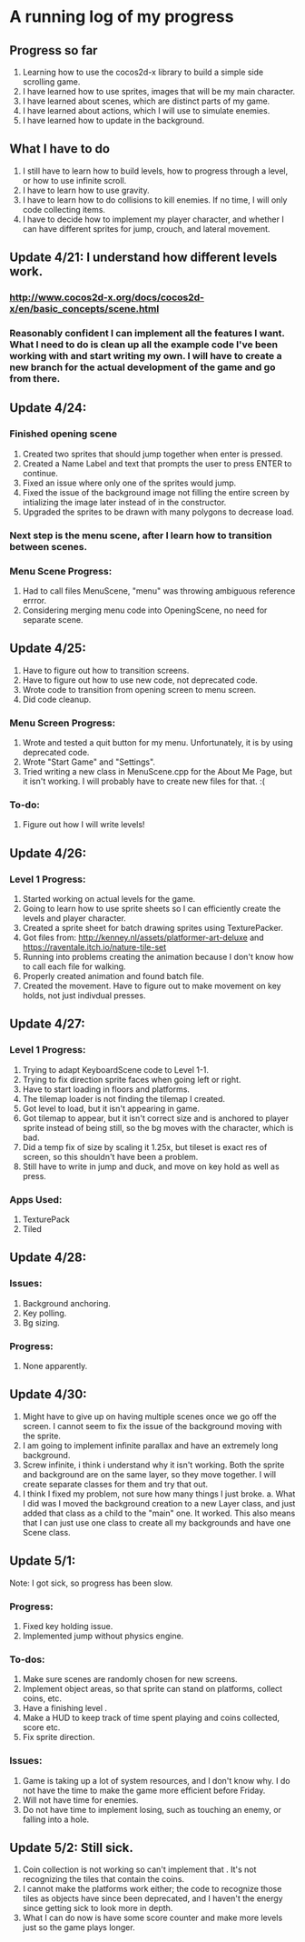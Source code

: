 #  A running log of my progress 

## Progress so far 

1. Learning how to use the cocos2d-x library to build a simple side scrolling game. 
2. I have learned how to use sprites, images that will be my main character. 
3. I have learned about scenes, which are distinct parts of my game. 
4. I have learned about actions, which I will use to simulate enemies. 
5. I have learned how to update in the background. 

## What I have to do

1. I still have to learn how to build levels, how to progress through a level, or how to use infinite scroll. 
2. I have to learn how to use gravity.
3. I have to learn how to do collisions to kill enemies. If no time, I will only code collecting items.
4. I have to decide how to implement my player character, and whether I can have different sprites for jump, crouch, and lateral movement. 


## Update 4/21: I understand how different levels work. 

### http://www.cocos2d-x.org/docs/cocos2d-x/en/basic_concepts/scene.html

### Reasonably confident I can implement all the features I want.  What I need to do is clean up all the example code I've been working with and start writing my own. I will have to create a new branch for the actual development of the game and go from there. 

## Update 4/24:

### Finished opening scene

1. Created two sprites that should jump together when enter is pressed.
2. Created a Name Label and text that prompts the user to press ENTER to continue.
3. Fixed an issue where only one of the sprites would jump.
4. Fixed the issue of the background image not filling the entire screen by intializing the image later instead of in the constructor. 
5. Upgraded the sprites to be drawn with many polygons to decrease load. 

### Next step is the menu scene, after I learn how to transition between scenes.

### Menu Scene Progress:

1. Had to call files MenuScene, "menu" was throwing ambiguous reference errror. 
2. Considering merging menu code into OpeningScene, no need for separate scene.

## Update 4/25:

1. Have to figure out how to transition screens. 
2. Have to figure out how to use new code, not deprecated code. 
3. Wrote code to transition from opening screen to menu screen.
4. Did code cleanup. 

### Menu Screen Progress:

1. Wrote and tested a quit button for my menu. Unfortunately, it is by using deprecated code.
2. Wrote "Start Game" and "Settings".
3. Tried writing a new class in MenuScene.cpp for the About Me Page, but it isn't working. I will probably have to create new files for that. :(

### To-do: 

1. Figure out how I will write levels!

## Update 4/26: 

### Level 1 Progress: 

1.  Started working on actual levels for the game. 
2. Going to learn how to use sprite sheets so I can efficiently create the levels and player character. 
3. Created a sprite sheet for batch drawing sprites using TexturePacker.
4. Got files from: http://kenney.nl/assets/platformer-art-deluxe and https://raventale.itch.io/nature-tile-set
5. Running into problems creating the animation because I don't know how to call each file for walking. 
6. Properly created animation and found batch file. 
7. Created the movement. Have to figure out to make movement on key holds, not just indivdual presses. 

## Update 4/27:

### Level 1 Progress:

1.  Trying to adapt KeyboardScene code to Level 1-1.
2. Trying to fix direction sprite faces when going left or right. 
3. Have to start loading in floors and platforms. 
4. The tilemap loader is not finding the tilemap I created. 
5. Got level to load, but it isn't appearing in game. 
6. Got tilemap to appear, but it isn't correct size and is anchored to player sprite instead of being still, so the bg moves with the character, which is bad. 
7. Did a temp fix of size by scaling it 1.25x, but tileset is exact res of screen, so this shouldn't have been a problem. 
8. Still have to write in jump and duck, and move on key hold as well as press.

### Apps Used:

1. TexturePack
2. Tiled

## Update 4/28:

### Issues:

1. Background anchoring.
2. Key polling. 
3. Bg sizing. 

### Progress:

1. None apparently.

## Update 4/30:

1.  Might have to give up on having multiple scenes once we go off the screen. I cannot seem to fix the issue of the background moving with the sprite.
2. I am going to implement infinite parallax and have an extremely long background. 
3. Screw infinite,  i think i understand why it isn't working. Both the sprite and background are on the same layer, so they move together. I will create separate classes for them and try that out. 
4. I think I fixed my problem, not sure how many things I just broke.
    a. What I did was I moved the background creation to a new Layer class, and just added that class as a child to the "main" one. It worked. This also means that I can just use one class to create all my backgrounds and have one Scene class. 

## Update 5/1:

Note: I got sick, so progress has been slow. 

### Progress:

1. Fixed key holding issue.
2. Implemented jump without physics engine.

### To-dos:

1.  Make sure scenes are randomly chosen for new screens.
2. Implement object areas, so that sprite can stand on platforms, collect coins, etc.
3. Have a finishing level . 
4. Make a HUD to keep track of time spent playing and coins collected, score etc.
5. Fix sprite direction. 

### Issues:

1. Game is taking up a lot of system resources, and I don't know why. I do not have the time to make the game more efficient before Friday.
2. Will not have time for enemies. 
3. Do not have time to implement losing, such as touching an enemy, or falling into a hole. 

## Update 5/2: Still sick.

1. Coin collection is not working so can't implement that . It's not recognizing the tiles that contain the coins. 
2. I cannot make the platforms work either; the code to recognize those tiles as objects have since been deprecated, and I haven't the energy since getting sick to look more in depth. 
3. What I can do now is have some score counter and make more levels just so the game plays longer. 
